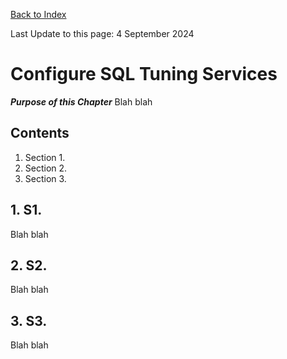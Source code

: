 [Back to Index](https://github.com/zeditor01/using_zowe/blob/main/README.md)

Last Update to this page: 4 September 2024

# Configure SQL Tuning Services

***Purpose of this Chapter***
Blah blah

## Contents
1. Section 1.
2. Section 2.
3. Section 3.

## 1. S1.

Blah blah

## 2. S2.

Blah blah

## 3. S3.

Blah blah
